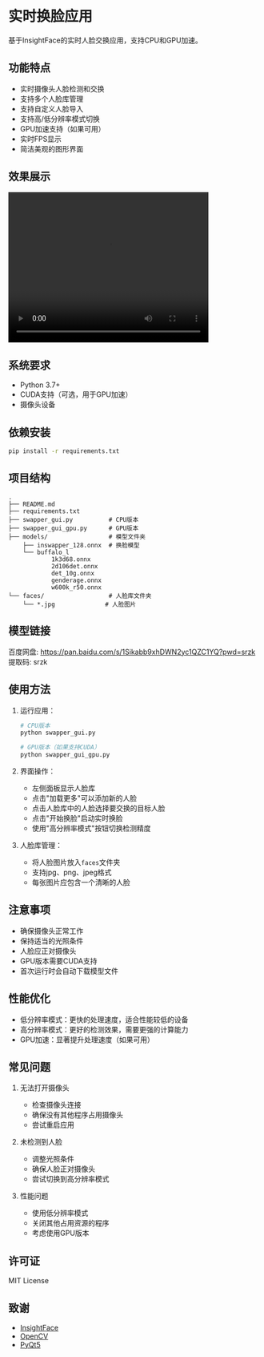 # 实时换脸应用

基于InsightFace的实时人脸交换应用，支持CPU和GPU加速。

## 功能特点

- 实时摄像头人脸检测和交换
- 支持多个人脸库管理
- 支持自定义人脸导入
- 支持高/低分辨率模式切换
- GPU加速支持（如果可用）
- 实时FPS显示
- 简洁美观的图形界面

## 效果展示

<video src="/display/displayVideo.mp4" autoplay="true" controls="controls" width="400" height="300">
</video>

## 系统要求

- Python 3.7+
- CUDA支持（可选，用于GPU加速）
- 摄像头设备

## 依赖安装

```bash
pip install -r requirements.txt
```

## 项目结构

```
.
├── README.md
├── requirements.txt
├── swapper_gui.py          # CPU版本
├── swapper_gui_gpu.py      # GPU版本
├── models/                 # 模型文件夹
    ├── inswapper_128.onnx  # 换脸模型
    └── buffalo_l
            1k3d68.onnx
            2d106det.onnx
            det_10g.onnx
            genderage.onnx
            w600k_r50.onnx
└── faces/                  # 人脸库文件夹
    └── *.jpg              # 人脸图片
```

## 模型链接

百度网盘: https://pan.baidu.com/s/1Sikabb9xhDWN2yc1QZC1YQ?pwd=srzk 提取码: srzk

## 使用方法

1. 运行应用：
   ```bash
   # CPU版本
   python swapper_gui.py
   
   # GPU版本（如果支持CUDA）
   python swapper_gui_gpu.py
   ```

2. 界面操作：
   - 左侧面板显示人脸库
   - 点击"加载更多"可以添加新的人脸
   - 点击人脸库中的人脸选择要交换的目标人脸
   - 点击"开始换脸"启动实时换脸
   - 使用"高分辨率模式"按钮切换检测精度

3. 人脸库管理：
   - 将人脸图片放入`faces`文件夹
   - 支持jpg、png、jpeg格式
   - 每张图片应包含一个清晰的人脸

## 注意事项

- 确保摄像头正常工作
- 保持适当的光照条件
- 人脸应正对摄像头
- GPU版本需要CUDA支持
- 首次运行时会自动下载模型文件

## 性能优化

- 低分辨率模式：更快的处理速度，适合性能较低的设备
- 高分辨率模式：更好的检测效果，需要更强的计算能力
- GPU加速：显著提升处理速度（如果可用）

## 常见问题

1. 无法打开摄像头
   - 检查摄像头连接
   - 确保没有其他程序占用摄像头
   - 尝试重启应用

2. 未检测到人脸
   - 调整光照条件
   - 确保人脸正对摄像头
   - 尝试切换到高分辨率模式

3. 性能问题
   - 使用低分辨率模式
   - 关闭其他占用资源的程序
   - 考虑使用GPU版本

## 许可证

MIT License

## 致谢

- [InsightFace](https://github.com/deepinsight/insightface)
- [OpenCV](https://opencv.org/)
- [PyQt5](https://www.riverbankcomputing.com/software/pyqt/)
